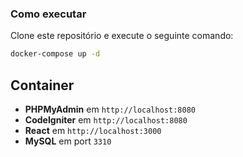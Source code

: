### Como executar
Clone este repositório e execute o seguinte comando:

```bash
docker-compose up -d
```

## Container 

- **PHPMyAdmin** em `http://localhost:8080`
- **CodeIgniter** em `http://localhost:8080`
- **React** em `http://localhost:3000`
- **MySQL** em port `3310`

